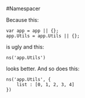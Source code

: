 #Namespacer

Because this:

    var app = app || {};
    app.Utils = app.Utils || {};

is ugly and this:

    ns('app.Utils')

looks better. And so does this:

    ns('app.Utils', {
        list : [0, 1, 2, 3, 4]
    })
